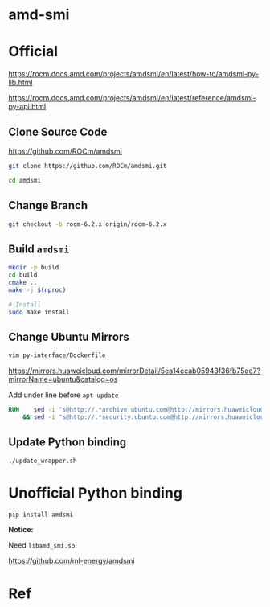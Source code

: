 amd-smi
===

# Official

https://rocm.docs.amd.com/projects/amdsmi/en/latest/how-to/amdsmi-py-lib.html

https://rocm.docs.amd.com/projects/amdsmi/en/latest/reference/amdsmi-py-api.html

## Clone Source Code

https://github.com/ROCm/amdsmi

```bash
git clone https://github.com/ROCm/amdsmi.git

cd amdsmi
```

## Change Branch

```bash
git checkout -b rocm-6.2.x origin/rocm-6.2.x
```

## Build `amdsmi`

```bash
mkdir -p build
cd build
cmake ..
make -j $(nproc)

# Install
sudo make install
```

## Change Ubuntu Mirrors

```bash
vim py-interface/Dockerfile
```

https://mirrors.huaweicloud.com/mirrorDetail/5ea14ecab05943f36fb75ee7?mirrorName=ubuntu&catalog=os

Add under line before `apt update`

```Dockerfile
RUN    sed -i "s@http://.*archive.ubuntu.com@http://mirrors.huaweicloud.com@g" /etc/apt/sources.list \
	&& sed -i "s@http://.*security.ubuntu.com@http://mirrors.huaweicloud.com@g" /etc/apt/sources.list
```

## Update Python binding

```bash
./update_wrapper.sh
```

# Unofficial Python binding

```bash
pip install amdsmi
```

**Notice:**

Need `libamd_smi.so`!

https://github.com/ml-energy/amdsmi

# Ref
